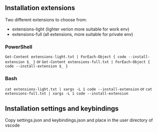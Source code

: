 ## Installation extensions

Two different extensions to choose from:

- extensions-light (lighter verion more suitable for work env)
- extensions-full (all extensions, more suitable for private env)

### PowerShell

`Get-Content extensions-light.txt | ForEach-Object { code --install-extension $_ }`
or
`Get-Content extensions-full.txt | ForEach-Object { code --install-extension $_ }`

### Bash

`cat extensions-light.txt | xargs -L 1 code --install-extension`
or
`cat extensions-full.txt | xargs -L 1 code --install-extension`

## Installation settings and keybindings

Copy settings.json and keybindings.json and place in the user directory of vscode
